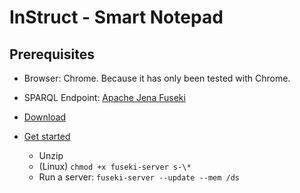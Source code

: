 InStruct - Smart Notepad
========================

Prerequisites
-------------
* Browser: Chrome.  Because it has only been tested with Chrome.

* SPARQL Endpoint: [Apache Jena Fuseki](http://jena.apache.org/documentation/serving_data/index.html)

 * [Download](http://www.apache.org/dist/incubator/jena/jena-fuseki-0.2.1-incubating/)

 * [Get started](http://jena.apache.org/documentation/serving_data/index.html#getting-started-with-fuseki)
   * Unzip
   * (Linux) `chmod +x fuseki-server s-\*`
   * Run a server: `fuseki-server --update --mem /ds`
